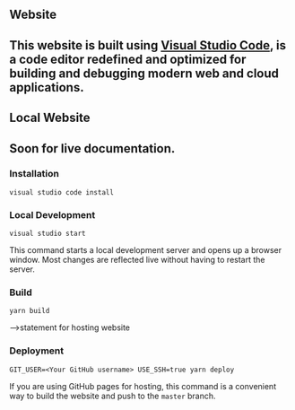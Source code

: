 ## Website
This website is built using [Visual Studio Code](https://code.visualstudio.com/),
is a code editor redefined and optimized for building and debugging modern web and cloud applications.
---

## Local Website
Soon for live documentation.
---

### Installation
```console
visual studio code install
``` 

### Local Development
```console
visual studio start
``` 
This command starts a local development server and opens up a browser window. Most changes are reflected live without having to restart the server.

### Build

```console
yarn build

``` 

-->statement for hosting website

### Deployment

```console
GIT_USER=<Your GitHub username> USE_SSH=true yarn deploy
```

If you are using GitHub pages for hosting, this command is a convenient way to build the website and push to the `master` branch.
